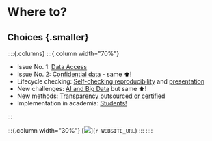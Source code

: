 # Where to?

## Choices {.smaller}

::::{.columns}
:::{.column width="70%"}
- Issue No. 1: [Data Access](https://larsvilhuber.github.io/readme-presentation/#/data-and-code-availability-statement-dcas)
- Issue No. 2: [Confidential data](https://larsvilhuber.github.io/readme-presentation/#/data-and-code-availability-statement-dcas) - same ⬆️!
- Lifecycle checking: [Self-checking reproducibility](https://larsvilhuber.github.io/self-checking-reproducibility/) and [presentation](https://larsvilhuber.github.io/self-checking-reproducibility/presentation/)
- New challenges: [AI and Big Data](https://larsvilhuber.github.io/reproducibility-for-llm/presentation/) but same ⬆️!
- New methods: [Transparency outsourced or certified](index.html#/transparency-elsewhere)
- Implementation in academia: [Students!](https://aeadataeditor.github.io/aea-cumulative-summary/impacts_of_aea_data_editing.html)

:::

:::{.column width="30%"}
[![](qrcode.png)](`r WEBSITE_URL`)
:::
::::